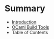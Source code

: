 # Summary

* [Introduction](README.md)
* [OCaml Build Tools](ocaml_build_tools.md)
* Table of Contents

